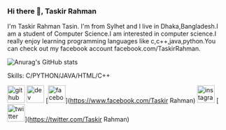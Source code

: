 ### Hi there 👋, Taskir Rahman
I'm Taskir Rahman Tasin. I'm from Sylhet and I live in Dhaka,Bangladesh.I am a student of Computer Science.I am interested in computer science.I really enjoy learning programming languages like c,c++,java,python.You can check out my facebook account facebook.com/TaskirRahman.


![Anurag's GitHub stats](https://github-readme-stats.vercel.app/api?username=TaskirRahman&hide=contribs,prs)

Skills: C/PYTHON/JAVA/HTML/C++



[<img src='https://cdn.jsdelivr.net/npm/simple-icons@3.0.1/icons/github.svg' alt='github' height='40'>](https://github.com/TaskirRahman)  [<img src='https://cdn.jsdelivr.net/npm/simple-icons@3.0.1/icons/dev-dot-to.svg' alt='dev' height='40'>](https://dev.to/TaskirRahman)  [<img src='https://cdn.jsdelivr.net/npm/simple-icons@3.0.1/icons/facebook.svg' alt='facebook' height='40'>](https://www.facebook.com/Taskir Rahman)  [<img src='https://cdn.jsdelivr.net/npm/simple-icons@3.0.1/icons/instagram.svg' alt='instagram' height='40'>](https://www.instagram.com/tasin_taskir/)  [<img src='https://cdn.jsdelivr.net/npm/simple-icons@3.0.1/icons/twitter.svg' alt='twitter' height='40'>](https://twitter.com/Taskir Rahman)  


